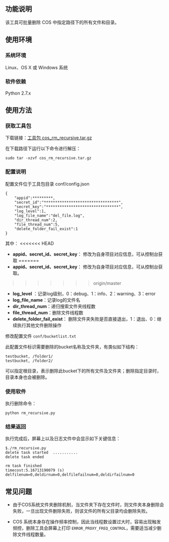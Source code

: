 ## 功能说明

该工具可批量删除 COS 中指定路径下的所有文件和目录。

## 使用环境

### 系统环境

Linux、OS X 或 Windows 系统

### 软件依赖

Python 2.7.x

## 使用方法

### 获取工具包

下载链接：[工具包 cos_rm_recursive.tar.gz](http://imgcache.tcecqpoc.fsphere.cn/image/mccdn.qcloud.com/static/archive/d0c2bedbc157669e16e25ecde2b35dff/cos_rm_recursive.tar.gz) 

在下载路径下运行以下命令进行解压：

```
sudo tar -xzvf cos_rm_recursive.tar.gz
```

### 配置说明

配置文件位于工具包目录 conf/config.json

```son
{
    "appid":*********,
    "secret_id":"*********************************",
    "secret_key":"********************************",
    "log_level":1,                  
    "log_file_name":"del_file.log",
    "dir_thread_num":2,            
    "file_thread_num":5,
    "delete_folder_fail_exist":1
}
```

其中：
<<<<<<< HEAD
- **appid、secret_id、secret_key**： 修改为自身项目对应信息，可从控制台获取
=======
- **appid、secret_id、secret_key**： 修改为自身项目对应信息，可从控制台获取。
>>>>>>> origin/master
- **log_level** ：记录log级别，0：debug、1：info、2：warning、3：error
- **log_file_name**：记录log的文件名
- **dir_thread_num**：递归搜索文件夹线程数
- **file_thread_num**：删除文件线程数
- **delete_folder_fail_exist**： 删除文件夹失败是否直接退出，1：退出、0：继续执行其他文件删除操作


修改配置文件 `conf/bucketlist.txt`

此配置文件标识需要删除的bucket名称及文件夹，有类似如下结构：

```
testbucket, /folder1/
testbucket, /folder2/
```

可以指定根目录，表示删除此bucket下的所有文件及文件夹；删除指定目录时，目录本身也会被删除。

### 使用软件

执行删除命令：

``` 
python rm_recursive.py
```

### 结果返回

执行完成后，屏幕上以及日志文件中会显示如下关键信息：

``` 
$./rm_recursive.py   
delete task started  ...........
delete task ended

rm task finished
timecost:5.16713190079 (s)
delfilenum=0,deldirnum=0,delfilefailnum=0,deldirfailnum=0
```

## 常见问题

- 由于COS系统文件夹删除机制，当文件夹下存在文件时，则文件夹本身删除会失败，一旦出现文件删除失败，则该文件的所有父目录均会删除失败。


- COS 系统本身存在操作频率控制，因此当线程数设置过大时，容易出现触发频控，删除工具会屏幕上打印 `ERROR_PROXY_FREQ_CONTROL`，需要适当减少删除文件线程数量。
